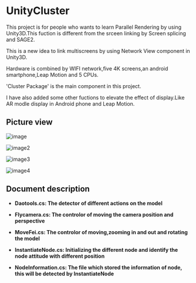 # UnityCluster

This project is for people who wants to learn Parallel Rendering by using Unity3D.This fuction is different from the srceen linking by Screen splicing and SAGE2.

This is a new idea to link multiscreens by using Network View component in Unity3D.

Hardware is combined by WIFI network,five 4K screens,an android smartphone,Leap Motion and 5 CPUs.

'Cluster Package' is the main component in this project.

I have also added some other fuctions to elevate the effect of display.Like AR modle display in Android phone and Leap Motion.

## Picture view

![image](http://img.blog.csdn.net/20170604194742318?watermark/2/text/aHR0cDovL2Jsb2cuY3Nkbi5uZXQvanhzZHE=/font/5a6L5L2T/fontsize/400/fill/I0JBQkFCMA==/dissolve/70/gravity/SouthEast)

![image2](http://img.blog.csdn.net/20170604204835240?watermark/2/text/aHR0cDovL2Jsb2cuY3Nkbi5uZXQvanhzZHE=/font/5a6L5L2T/fontsize/400/fill/I0JBQkFCMA==/dissolve/70/gravity/SouthEast)

![image3](http://img.blog.csdn.net/20170604204847036?watermark/2/text/aHR0cDovL2Jsb2cuY3Nkbi5uZXQvanhzZHE=/font/5a6L5L2T/fontsize/400/fill/I0JBQkFCMA==/dissolve/70/gravity/SouthEast)

![image4](http://img.blog.csdn.net/20170604204817036?watermark/2/text/aHR0cDovL2Jsb2cuY3Nkbi5uZXQvanhzZHE=/font/5a6L5L2T/fontsize/400/fill/I0JBQkFCMA==/dissolve/70/gravity/SouthEast)

## Document description

- **Daotools.cs: The detector of different actions on the model**

- **Flycamera.cs: The controlor of moving the camera position and perspective**

- **MoveFei.cs: The controlor of moving,zooming in and out and rotating the model**

- **InstantiateNode.cs: Initializing the different node and identify the node attitude with different position**

- **NodeInformation.cs: The file which stored the information of node, this will be detected by InstantiateNode**

